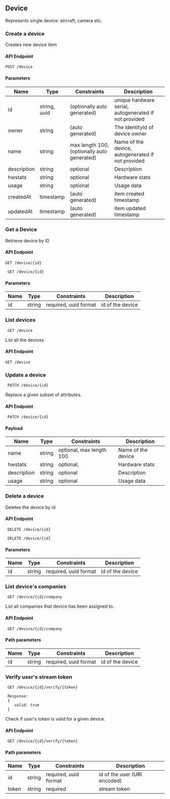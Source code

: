 ## Device

Represents single device: aircraft, camera etc.

### Create a device

Creates new device item

#### API Endpoint

`POST /device`



#### Parameters

Name | Type | Constraints | Description
--------|-------|--------- | ------
id | string, uuid | (optionally auto generated) |  unique hardware serial, autogenerated if not provided
owner | string | (auto generated)| The identityId of device owner
name | string | max length 100, (optionally auto generated) | Name of the device, autogenerated if not provided
description | string | optional | Description 
hwstats | string | optional | Hardware stats
usage | string | optional | Usage data
createdAt | timestamp | (auto generated) | item created timestamp
updatedAt | timestamp | (auto generated) | item updated timestamp


### Get a Device

Retrieve device by ID

#### API Endpoint

 `GET /device/{id}`

```
 GET /device/{id}
```


#### Parameters

Name | Type | Constraints | Description
--------|-------|--------- | ------
id | string | required, uuid format| id of the device



### List devices

```
 GET /device
```
List all the devices
#### API Endpoint

 `GET /device`

### Update a device

 
```
 PATCH /device/{id}
```
Replace a given subset of attributes.


#### API Endpoint

 ` PATCH /device/{id}`
 
#### Payload
Name | Type | Constraints | Description
--------|-------|--------- | ------
name | string | optional, max length 100 | Name of the device
hwstats | string | optional,  | Hardware stats
description | string | optional | Description
usage | string | optional| Usage data


### Delete a device

Deletes the device by id

#### API Endpoint

 ` DELETE /device/{id}`
 
```
 DELETE /device/{id}
```

#### Parameters

Name | Type | Constraints | Description
--------|-------|--------- | ------
id | string | required, uuid format| id of the device



### List device's companies

 
```
 GET /device/{id}/company
```
List all companies that device has been assigned to.


#### API Endpoint

 ` GET /device/{id}/company`
 
#### Path parameters

Name | Type | Constraints | Description
--------|-------|--------- | ------
id | string | required, uuid format| id of the device 

### Verify user's stream token
 
```
 GET /device/{id}/verify/{token}
 
 Response:
 { 
    valid: true
 }
```
Check if user's token is valid for a given device.


#### API Endpoint

 ` GET /device/{id}/verify/{token}`
 
#### Path parameters

Name | Type | Constraints | Description
--------|-------|--------- | ------
id | string | required, uuid format| id of the user (URI encoded)
token | string | required | stream token



